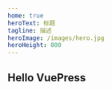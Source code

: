 ```yaml
---
home: true
heroText: 标题
tagline: 描述
heroImage: /images/hero.jpg
heroHeight: 800
---
```

## Hello VuePress
